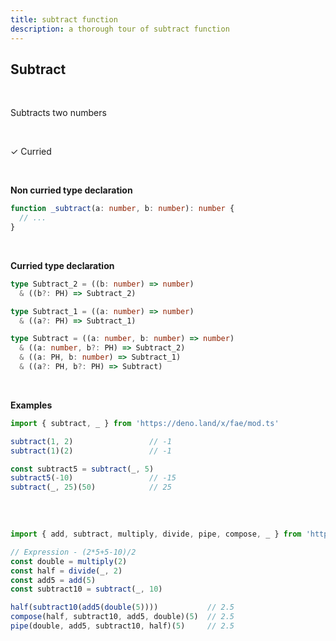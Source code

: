 ```yaml
---
title: subtract function
description: a thorough tour of subtract function
---
```


## Subtract
<br>

Subtracts two numbers

<br>

&check; Curried

<br>

**Non curried type declaration**
```typescript
function _subtract(a: number, b: number): number {
  // ...
}
```
<br>

**Curried type declaration**

```typescript
type Subtract_2 = ((b: number) => number)
  & ((b?: PH) => Subtract_2)

type Subtract_1 = ((a: number) => number)
  & ((a?: PH) => Subtract_1)

type Subtract = ((a: number, b: number) => number)
  & ((a: number, b?: PH) => Subtract_2)
  & ((a: PH, b: number) => Subtract_1)
  & ((a?: PH, b?: PH) => Subtract)
```
<br>

**Examples**
```typescript
import { subtract, _ } from 'https://deno.land/x/fae/mod.ts'

subtract(1, 2)                 // -1
subtract(1)(2)                 // -1

const subtract5 = subtract(_, 5)
subtract5(-10)                 // -15
subtract(_, 25)(50)            // 25
            
```
<br>

```typescript
import { add, subtract, multiply, divide, pipe, compose, _ } from 'https://deno.land/x/fae/mod.ts'

// Expression - (2*5+5-10)/2
const double = multiply(2)
const half = divide(_, 2)
const add5 = add(5)
const subtract10 = subtract(_, 10)

half(subtract10(add5(double(5))))           // 2.5
compose(half, subtract10, add5, double)(5)  // 2.5
pipe(double, add5, subtract10, half)(5)     // 2.5
```
